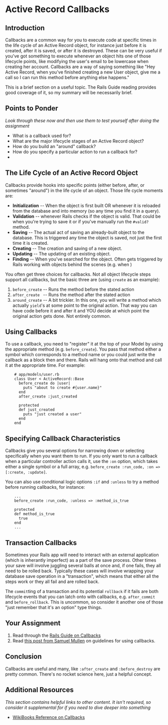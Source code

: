 # Active Record Callbacks

## Introduction

Callbacks are a common way for you to execute code at specific times in the life cycle of an Active Record object, for instance just before it is created, after it is saved, or after it is destroyed.  These can be very useful if you've got something to execute whenever an object hits one of those lifecycle points, like modifying the user's email to be lowercase when creating her account.  Callbacks are a way of saying something like "Hey Active Record, when you've finished creating a new User object, give me a call so I can run this method before anything else happens."

This is a brief section on a useful topic.  The Rails Guide reading provides good coverage of it, so my summary will be necessarily brief.

## Points to Ponder

*Look through these now and then use them to test yourself after doing the assignment*


* What is a callback used for?
* What are the major lifecycle stages of an Active Record object?
* How do you build an "around" callback?
* How do you specify a particular action to run a callback for?
* 

## The Life Cycle of an Active Record Object

Callbacks provide hooks into specific points (either before, after, or sometimes "around") in the life cycle of an object.  Those life cycle moments are:

* **Initialization** -- When the object is first built OR whenever it is reloaded from the database and into memory (so any time you find it in a query).
* **Validation** -- whenever Rails checks if the object is valid.  That could be when you're trying to save it or if you've manually run the `#valid?` method.
* **Saving** -- The actual act of saving an already-built object to the database.  This is triggered any time the object is saved, not just the first time it is created.
* **Creating** -- The creation and saving of a new object.
* **Updating** -- The updating of an existing object.
* **Finding** -- When you've searched for the object.  Often gets triggered by Rails working with objects behind the scenes (e.g. when )

You often get three choices for callbacks.  Not all object lifecycle steps support all callbacks, but the basic three are (using `create` as an example):

1. `before_create` -- Runs the method before the stated action
2. `after_create ` -- Runs the method after the stated action
3. `around_create` -- A bit trickier.  In this one, you will write a method which actually `yield`'s at some point to the original action.  That way you can have code before it and after it and YOU decide at which point the original action gets done.  Not entirely common.

## Using Callbacks

To use a callback, you need to "register" it at the top of your Model by using the appropriate method (e.g. `before_create`).  You pass that method either a symbol which corresponds to a method name or you could just write the callback as a block then and there.  Rails will hang onto that method and call it at the appropriate time.  For example:

```language-ruby
    # app/models/user.rb
    class User < ActiveRecord::Base
      before_create do |user|
        puts "about to create #{user.name}"
      end
      after_create :just_created

      protected
      def just_created
        puts "just created a user"
      end
    end
```

## Specifying Callback Characteristics

Callbacks give you several options for narrowing down or selecting specifically when you want them to run.  If you only want to run a callback when a particular controller action calls it, use the `:on` option, which takes either a single symbol or a full array, e.g. `before_create :run_code, :on => [:create, :update]`. 

You can also use conditional logic options `:if` and `:unless` to try a method before running callbacks, for instance:

```language-ruby
    ...
    before_create :run_code, :unless => :method_is_true

    protected
    def method_is_true
      true
    end
    ...
```

## Transaction Callbacks

Sometimes your Rails app will need to interact with an external application (which is inherantly imperfect) as a part of the save process.  Other times your save will involve juggling several balls at once and, if one fails, they all need to be rolled back.  Typically these cases will involve wrapping your database save operation in a "transaction", which means that either all the steps work or they all fail and are rolled back.

The `commit`ting of a transaction and its potential `rollback` if it fails are both lifecycle events that you can latch onto with callbacks, e.g. `after_commit` and `before_rollback`.  This is uncommon, so consider it another one of those "just remember that it's an option" type things.

## Your Assignment

1. Read through the [Rails Guide on Callbacks](http://guides.rubyonrails.org/active_record_callbacks.html)
2. Read [this post from Samuel Mullen](http://samuelmullen.com/2012/01/guidelines-for-using-activerecord-callbacks/) on guidelines for using callbacks.

## Conclusion

Callbacks are useful and many, like `:after_create` and `:before_destroy` are pretty common.  There's no rocket science here, just a helpful concept.

## Additional Resources

*This section contains helpful links to other content. It isn't required, so consider it supplemental for if you need to dive deeper into something*


* [WikiBooks Reference on Callbacks](http://en.wikibooks.org/wiki/Ruby_on_Rails/ActiveRecord/Callbacks)
